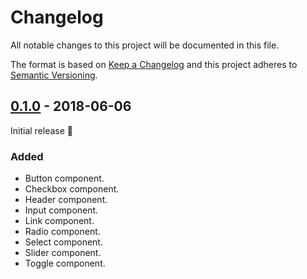 # Changelog

All notable changes to this project will be documented in this file.

The format is based on [Keep a Changelog](http://keepachangelog.com/en/1.0.0/)
and this project adheres to [Semantic Versioning](http://semver.org/spec/v2.0.0.html).

## [0.1.0] - 2018-06-06

Initial release :tada:

### Added

- Button component.
- Checkbox component.
- Header component.
- Input component.
- Link component.
- Radio component.
- Select component.
- Slider component.
- Toggle component.

[0.1.0]: https://github.com/arturmiz/vuent/compare/v0.1.0...HEAD
